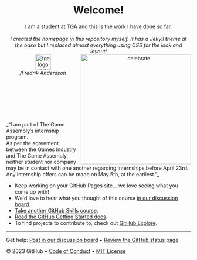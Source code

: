 <header>
  
# Welcome!
I am a student at TGA and this is the work I have done so far.<br/><br/>
_I created the homepage in this repository myself. It has a Jekyll theme at the base but I replaced almost everything using CSS for the look and layout!_
<br/>
<img src=https://thegameassembly.com/wp-content/uploads/2023/01/tgalogowhite-small.svg alt=celebrate width=300 align=right>
<a href="default.asp"><img src="https://thegameassembly.com/wp-content/uploads/2023/01/tgalogowhite-small.svg" alt="tgalogowhite-small" style="width:42px;height:42px;"></a>
<br/>_/Fredrik Andersson_<br/>

</header>

<br/>
<br/>
<br/>
<br/>
_“I am part of The Game Assembly’s internship program. <br/>As per the agreement between the Games Industry and The Game Assembly, neither student nor company may be in contact with one another regarding internships before April 23rd. <br/>
Any internship offers can be made on May 5th, at the earliest.”_

- Keep working on your GitHub Pages site... we love seeing what you come up with!
- We'd love to hear what you thought of this course [in our discussion board](https://github.com/orgs/skills/discussions/categories/github-pages).
- [Take another GitHub Skills course](https://github.com/skills).
- [Read the GitHub Getting Started docs](https://docs.github.com/en/get-started).
- To find projects to contribute to, check out [GitHub Explore](https://github.com/explore).

<footer>

<!--
  <<< Author notes: Footer >>>
  Add a link to get support, GitHub status page, code of conduct, license link.
-->

---

Get help: [Post in our discussion board](https://github.com/orgs/skills/discussions/categories/github-pages) &bull; [Review the GitHub status page](https://www.githubstatus.com/)

&copy; 2023 GitHub &bull; [Code of Conduct](https://www.contributor-covenant.org/version/2/1/code_of_conduct/code_of_conduct.md) &bull; [MIT License](https://gh.io/mit)

</footer>
